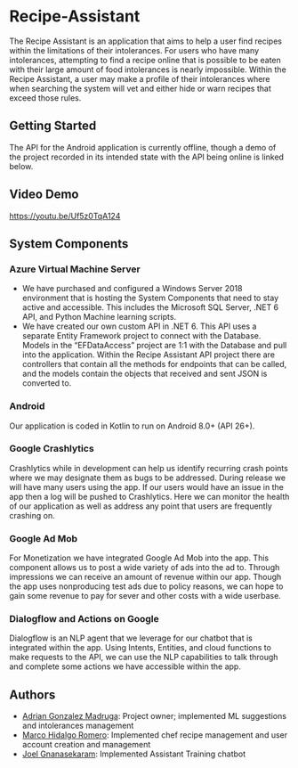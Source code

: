 # Recipe-Assistant
The Recipe Assistant is an application that aims to help a user find recipes within the limitations of their intolerances. For users who have many intolerances, attempting to find a recipe online that is possible to be eaten with their large amount of food intolerances is nearly impossible. Within the Recipe Assistant, a user may make a profile of their intolerances where when searching the system will vet and either hide or warn recipes that exceed those rules.
## Getting Started
The API for the Android application is currently offline, though a demo of the project recorded in its intended state with the API being online is linked below.
## Video Demo
https://youtu.be/Uf5z0TqA124
## System Components
### Azure Virtual Machine Server
- We have purchased and configured a Windows Server 2018 environment that is hosting the System Components that need to stay active and accessible. This includes the Microsoft SQL Server, .NET 6 API, and Python Machine learning scripts.
- We have created our own custom API in .NET 6. This API uses a separate Entity Framework project to connect with the Database. Models in the “EFDataAccess” project are 1:1 with the Database and pull into the application. Within the Recipe Assistant API project there are controllers that contain all the methods for endpoints that can be called, and the models contain the objects that received and sent JSON is converted to.
### Android
Our application is coded in Kotlin to run on Android 8.0+ (API 26+).
### Google Crashlytics
Crashlytics while in development can help us identify recurring crash points where we may designate them as bugs to be addressed. During release we will have many users using the app. If our users would have an issue in the app then a log will be pushed to Crashlytics. Here we can monitor the health of our application as well as address any point that users are frequently crashing on.
### Google Ad Mob
For Monetization we have integrated Google Ad Mob into the app. This component allows us to post a wide variety of ads into the ad to. Through impressions we can receive an amount of revenue within our app. Though the app uses nonproducing test ads due to policy reasons, we can hope to gain some revenue to pay for sever and other costs with a wide userbase.
### Dialogflow and Actions on Google
Dialogflow is an NLP agent that we leverage for our chatbot that is integrated within the app. Using Intents, Entities, and cloud functions to make requests to the API, we can use the NLP capabilities to talk through and complete some actions we have accessible within the app.
## Authors
- [Adrian Gonzalez Madruga](https://github.com/Adrian-Gonzalez-Madruga): Project owner; implemented ML suggestions and intolerances management
- [Marco Hidalgo Romero](https://github.com/marcohcanada): Implemented chef recipe management and user account creation and management
- [Joel Gnanasekaram](https://github.com/gnanaJoel): Implemented Assistant Training chatbot
